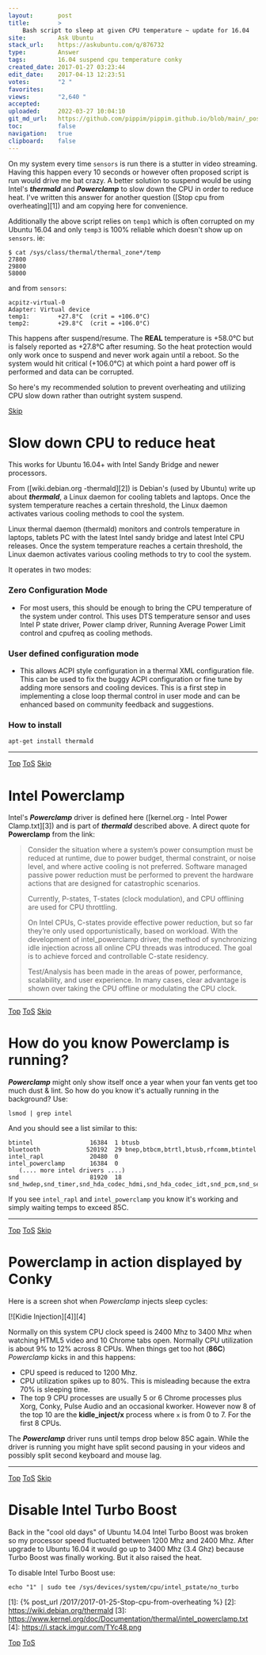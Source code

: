 ```yaml
---
layout:       post
title:        >
    Bash script to sleep at given CPU temperature ~ update for 16.04
site:         Ask Ubuntu
stack_url:    https://askubuntu.com/q/876732
type:         Answer
tags:         16.04 suspend cpu temperature conky
created_date: 2017-01-27 03:23:44
edit_date:    2017-04-13 12:23:51
votes:        "2 "
favorites:    
views:        "2,640 "
accepted:     
uploaded:     2022-03-27 10:04:10
git_md_url:   https://github.com/pippim/pippim.github.io/blob/main/_posts/2017/2017-01-27-Bash-script-to-sleep-at-given-CPU-temperature-~-update-for-16.04.md
toc:          false
navigation:   true
clipboard:    false
---
```


On my system every time `sensors` is run there is a stutter in video streaming. Having this happen every 10 seconds or however often proposed script is run would drive me bat crazy. A better solution to suspend would be using Intel's ***thermald*** and ***Powerclamp*** to slow down the CPU in order to reduce heat. I've written this answer for another question ([Stop cpu from overheating][1]) and am copying here for convenience.

Additionally the above script relies on `temp1` which is often corrupted on my Ubuntu 16.04 and only `temp3` is 100% reliable which doesn't show up on `sensors`. ie:

``` 
$ cat /sys/class/thermal/thermal_zone*/temp
27800
29800
58000
```

and from `sensors`:

``` 
acpitz-virtual-0
Adapter: Virtual device
temp1:        +27.8°C  (crit = +106.0°C)
temp2:        +29.8°C  (crit = +106.0°C)
```

This happens after suspend/resume. The **REAL** temperature is +58.0°C but is falsely reported as +27.8°C after resuming. So the heat protection would only work once to suspend and never work again until a reboot. So the system would hit critical (+106.0°C) at which point a hard power off is performed and data can be corrupted.

So here's my recommended solution to prevent overheating and utilizing CPU slow down rather than outright system suspend.


<a id="hdr1"></a>
<div class="hdr-bar">  <a href="#hdr2">Skip</a></div>

# Slow down CPU to reduce heat

This works for Ubuntu 16.04+ with Intel Sandy Bridge and newer processors. 

From ([wiki.debian.org -thermald][2]) is Debian's (used by Ubuntu) write up about ***thermald***, a Linux daemon for cooling tablets and laptops.  Once the system temperature reaches a certain threshold, the Linux daemon activates various cooling methods to cool the system.

Linux thermal daemon (thermald) monitors and controls temperature in laptops, tablets PC with the latest Intel sandy bridge and latest Intel CPU releases. Once the system temperature reaches a certain threshold, the Linux daemon activates various cooling methods to try to cool the system.

It operates in two modes:

### Zero Configuration Mode
 - For most users, this should be enough to bring the CPU temperature of the system under control. This uses DTS temperature sensor and uses Intel P state driver, Power clamp driver, Running Average Power Limit control and cpufreq as cooling methods.

### User defined configuration mode
 - This allows ACPI style configuration in a thermal XML configuration file. This can be used to fix the buggy ACPI configuration or fine tune by adding more sensors and cooling devices. This is a first step in implementing a close loop thermal control in user mode and can be enhanced based on community feedback and suggestions.

### How to install

``` 
apt-get install thermald
```


----------



<a id="hdr2"></a>
<div class="hdr-bar">  <a href="#">Top</a>  <a href="#hdr1">ToS</a>  <a href="#hdr3">Skip</a></div>

# Intel Powerclamp

Intel's ***Powerclamp*** driver is defined here ([kernel.org - Intel Power Clamp.txt][3]) and is part of ***thermald*** described above. A direct quote for **Powerclamp** from the link:

> Consider the situation where a system’s power consumption must be  
> reduced at runtime, due to power budget, thermal constraint, or noise  
> level, and where active cooling is not preferred. Software managed  
> passive power reduction must be performed to prevent the hardware  
> actions that are designed for catastrophic scenarios.  
>   
> Currently, P-states, T-states (clock modulation), and CPU offlining  
> are used for CPU throttling.  
>   
> On Intel CPUs, C-states provide effective power reduction, but so far  
> they’re only used opportunistically, based on workload. With the  
> development of intel_powerclamp driver, the method of synchronizing  
> idle injection across all online CPU threads was introduced. The goal  
> is to achieve forced and controllable C-state residency.  
>   
> Test/Analysis has been made in the areas of power, performance,  
> scalability, and user experience. In many cases, clear advantage is  
> shown over taking the CPU offline or modulating the CPU clock.  



----------



<a id="hdr3"></a>
<div class="hdr-bar">  <a href="#">Top</a>  <a href="#hdr2">ToS</a>  <a href="#hdr4">Skip</a></div>

# How do you know Powerclamp is running?

***Powerclamp*** might only show itself once a year when your fan vents get too much dust & lint. So how do you know it's actually running in the background? Use:

``` 
lsmod | grep intel
```

And you should see a list similar to this:

``` 
btintel                16384  1 btusb
bluetooth             520192  29 bnep,btbcm,btrtl,btusb,rfcomm,btintel
intel_rapl             20480  0
intel_powerclamp       16384  0
   (.... more intel drivers ....)
snd                    81920  18 snd_hwdep,snd_timer,snd_hda_codec_hdmi,snd_hda_codec_idt,snd_pcm,snd_seq,snd_rawmidi,snd_hda_codec_generic,snd_hda_codec,snd_hda_intel,snd_seq_device
```

If you see `intel_rapl` and `intel_powerclamp` you know it's working and simply waiting temps to exceed 85C.


----------



<a id="hdr4"></a>
<div class="hdr-bar">  <a href="#">Top</a>  <a href="#hdr3">ToS</a>  <a href="#hdr5">Skip</a></div>

# Powerclamp in action displayed by Conky

Here is a screen shot when *Powerclamp* injects sleep cycles:

[![Kidie Injection][4]][4]

Normally on this system CPU clock speed is 2400 Mhz to 3400 Mhz when watching HTML5 video and 10 Chrome tabs open. Normally CPU utilization is about 9% to 12% across 8 CPUs. When things get too hot (**86C**) *Powerclamp* kicks in and this happens:

 - CPU speed is reduced to 1200 Mhz. 
 - CPU utilization spikes up to 80%. This is misleading because the extra 70% is sleeping time.
 - The top 9 CPU processes are usually 5 or 6 Chrome processes plus Xorg, Conky, Pulse Audio and an occasional kworker. However now 8 of the top 10 are the **kidle_inject/x** process where `x` is from 0 to 7. For the first 8 CPUs.

The ***Powerclamp*** driver runs until temps drop below 85C again. While the driver is running you might have split second pausing in your videos and possibly split second keyboard and mouse lag.


----------



<a id="hdr5"></a>
<div class="hdr-bar">  <a href="#">Top</a>  <a href="#hdr4">ToS</a>  <a href="#hdr6">Skip</a></div>

# Disable Intel Turbo Boost

Back in the "cool old days" of Ubuntu 14.04 Intel Turbo Boost was broken so my processor speed fluctuated between 1200 Mhz and 2400 Mhz. After upgrade to Ubuntu 16.04 it would go up to 3400 Mhz (3.4 Ghz) because Turbo Boost was finally working. But it also raised the heat.

To disable Intel Turbo Boost use:

``` 
echo "1" | sudo tee /sys/devices/system/cpu/intel_pstate/no_turbo
```

  [1]: {% post_url /2017/2017-01-25-Stop-cpu-from-overheating %}
  [2]: https://wiki.debian.org/thermald
  [3]: https://www.kernel.org/doc/Documentation/thermal/intel_powerclamp.txt
  [4]: https://i.stack.imgur.com/TYc48.png



<a id="hdr6"></a>
<div class="hdr-bar">  <a href="#">Top</a>  <a href="#hdr5">ToS</a></div>

